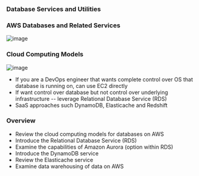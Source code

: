 ### Database Services and Utilities

### AWS Databases and Related Services

![image](https://user-images.githubusercontent.com/114364831/213524147-2f98ac0a-503f-4d78-a628-55ee016cc950.png)

### Cloud Computing Models

![image](https://user-images.githubusercontent.com/114364831/213524987-f5c6466d-de53-4027-b82d-44b0ca14e826.png)

* If you are a DevOps engineer that wants complete control over OS that database is running on, can use EC2 directly
* If want control over database but not control over underlying infrastructure -- leverage Relational Database Service (RDS)
* SaaS approaches such DynamoDB, Elasticache and Redshift

### Overview

* Review the cloud computing models for databases on AWS
* Introduce the Relational Database Service (RDS)
* Examine the capabilities of Amazon Aurora (option within RDS)
* Introduce the DynamoDB service
* Review the Elasticache service
* Examine data warehousing of data on AWS
